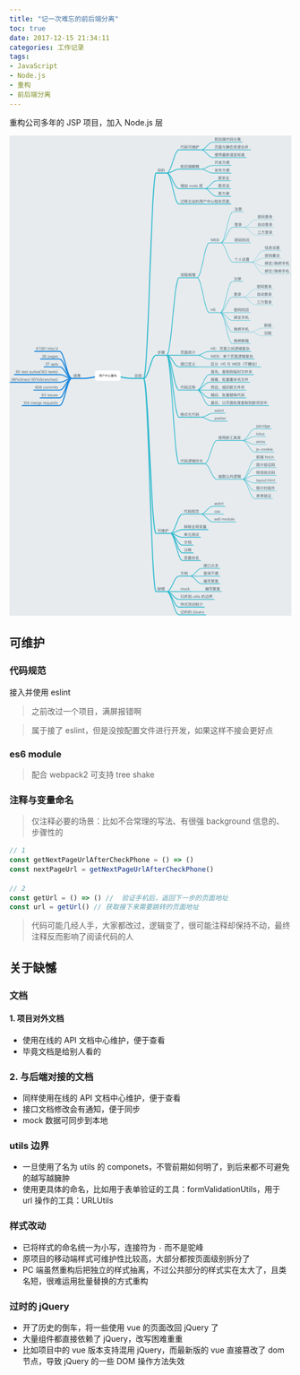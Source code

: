 ```yaml
---
title: "记一次难忘的前后端分离"
toc: true
date: 2017-12-15 21:34:11
categories: 工作记录
tags:
- JavaScript
- Node.js
- 重构
- 前后端分离
---
```


重构公司多年的 JSP 项目，加入 Node.js 层

<!-- more -->

![image](./post-img/用户中心重构.png)


## 可维护

### 代码规范

接入并使用 eslint

> 之前改过一个项目，满屏报错啊

> 属于接了 eslint，但是没按配置文件进行开发，如果这样不接会更好点



### es6 module

> 配合 webpack2 可支持 tree shake



###  注释与变量命名

> 仅注释必要的场景：比如不合常理的写法、有很强 background 信息的、步骤性的



```js
// 1
const getNextPageUrlAfterCheckPhone = () => ()
const nextPageUrl = getNextPageUrlAfterCheckPhone()

// 2
const getUrl = () => () //  验证手机后，返回下一步的页面地址
const url = getUrl() // 获取接下来需要跳转的页面地址
```



> 代码可能几经人手，大家都改过，逻辑变了，很可能注释却保持不动，最终注释反而影响了阅读代码的人



## 关于缺憾

### 文档

#### 1. 项目对外文档

* 使用在线的 API 文档中心维护，便于查看
* 毕竟文档是给别人看的


### 2. 与后端对接的文档

* 同样使用在线的 API 文档中心维护，便于查看
* 接口文档修改会有通知，便于同步
* mock 数据可同步到本地

### utils 边界

* 一旦使用了名为 utils 的 componets，不管前期如何明了，到后来都不可避免的越写越臃肿
* 使用更具体的命名，比如用于表单验证的工具：formValidationUtils，用于 url 操作的工具：URLUtils




### 样式改动

* 已将样式的命名统一为小写，连接符为 `-` 而不是驼峰
* 原项目的移动端样式可维护性比较高，大部分都按页面级别拆分了
* PC 端虽然重构后把独立的样式抽离，不过公共部分的样式实在太大了，且类名短，很难运用批量替换的方式重构




### 过时的 jQuery

* 开了历史的倒车，将一些使用 vue 的页面改回 jQuery 了
* 大量组件都直接依赖了 jQuery，改写困难重重
* 比如项目中的 vue 版本支持混用 jQuery，而最新版的 vue 直接篡改了 dom 节点，导致 jQuery 的一些 DOM 操作方法失效
